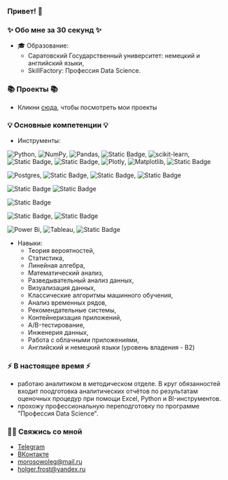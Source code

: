 ### Привет! 👋

### ✨ Обо мне за 30 секунд ✨ 
* 🎓 Образование:
  - Саратовский Государственный университет: немецкий и английский языки,
  - SkillFactory: Профессия Data Science.
  
### 📚 Проекты 📚

* Кликни [сюда](https://github.com/MorozovOV/My-Projects/tree/master), чтобы посмотреть мои проекты

### 💡 Основные компетенции 💡
- Инструменты:

![Python](https://img.shields.io/badge/python-3670A0?style=for-the-badge&logo=python&logoColor=ffdd54), ![NumPy](https://img.shields.io/badge/numpy-%23013243.svg?style=for-the-badge&logo=numpy&logoColor=white), ![Pandas](https://img.shields.io/badge/pandas-%23150458.svg?style=for-the-badge&logo=pandas&logoColor=white), ![Static Badge](https://img.shields.io/badge/-%23C5D0E6?style=for-the-badge&logo=scipy&logoColor=blue&label=scipy&labelColor=%23C5D0E6), ![scikit-learn](https://img.shields.io/badge/scikit--learn-%23F7931E.svg?style=for-the-badge&logo=scikit-learn&logoColor=white), ![Static Badge](https://img.shields.io/badge/-%23C5D0E6?style=for-the-badge&logo=statsmodels&logoColor=black&label=statsmodels&labelColor=%23C5D0E6), ![Static Badge](https://img.shields.io/badge/-%23C5D0E6?style=for-the-badge&logo=pmdarima&logoColor=black&label=pmdarima&labelColor=%23C5D0E6), ![Plotly](https://img.shields.io/badge/Plotly-%233F4F75.svg?style=for-the-badge&logo=plotly&logoColor=white), ![Matplotlib](https://img.shields.io/badge/Matplotlib-%23ffffff.svg?style=for-the-badge&logo=Matplotlib&logoColor=black), ![Static Badge](https://img.shields.io/badge/-green?style=for-the-badge&logo=seaborn&logoColor=white&label=seaborn&labelColor=green)

![Postgres](https://img.shields.io/badge/postgres-%23316192.svg?style=for-the-badge&logo=postgresql&logoColor=white), ![Static Badge](https://img.shields.io/badge/-%23C5D0E6?style=for-the-badge&logo=clickhouse&logoColor=yellow&label=clickhouse&labelColor=%23C5D0E6), ![Static Badge](https://img.shields.io/badge/-%23C5D0E6?style=for-the-badge&logo=redis&logoColor=red&label=redis&labelColor=%23C5D0E6), ![Static Badge](https://img.shields.io/badge/-black?style=for-the-badge&logo=mongodb&logoColor=green&label=mongodb&labelColor=black)

![Static Badge](https://img.shields.io/badge/hadoop-blue?style=flat&logo=apache&logoColor=red&labelColor=white&color=blue)
![Static Badge](https://img.shields.io/badge/spark-black?style=flat&logo=apache&logoColor=red&labelColor=white&color=black)

![Static Badge](https://img.shields.io/badge/-%23C5D0E6?style=for-the-badge&logo=docker&logoColor=blue&label=docker&labelColor=%23C5D0E6)

![Static Badge](https://img.shields.io/badge/-%23C5D0E6?style=for-the-badge&logo=yandex%20cloud&logoColor=blue&label=yandex%20cloud&labelColor=%23C5D0E6), ![Static Badge](https://img.shields.io/badge/-red?style=for-the-badge&logo=comet%20ml&logoColor=red&label=comet%20ml&labelColor=red)


![Power Bi](https://img.shields.io/badge/power_bi-F2C811?style=for-the-badge&logo=powerbi&logoColor=black), ![Tableau](https://xmldatafeed.com/wp-content/uploads/2023/07/39.gif), ![Static Badge](https://img.shields.io/badge/-blue?style=for-the-badge&logo=datalens&logoColor=blue&label=datalens&labelColor=blue)



- Навыки:
    * Теория вероятностей,
    * Статистика,
    * Линейная алгебра,
    * Математический анализ,
    * Разведывательный анализ данных,
    * Визуализация данных,
    * Классические алгоритмы машинного обучения,
    * Анализ временных рядов,
    * Рекомендательные системы,
    * Контейнеризация приложений,
    * A/B-тестирование,
    * Инженерия данных,
    * Работа с облачными приложениями,
    * Английский и немецкий языки (уровень владения - B2) 
    

### ⚡️ В настоящее время ⚡️
- работаю аналитиком в методическом отделе. В круг обязанностей входит поодготовка аналитических отчётов по результатам оценочных процедур при помощи Excel, Python и BI-инструментов.
- прохожу профессиональную переподготовку по программе "Профессия Data Science".

### 🙌🏻 Свяжись со мной
- [Telegram](https://t.me/holger_frost)
- [ВКонтакте](https://vk.com/holger_frost)
- morosowoleg@mail.ru
- holger.frost@yandex.ru
